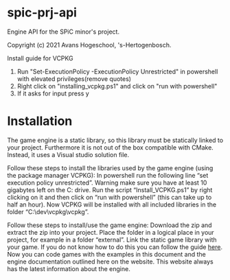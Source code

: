 # spic-prj-api
Engine API for the SPiC minor's project.

Copyright (c) 2021 Avans Hogeschool, 's-Hertogenbosch.

Install guide for VCPKG
1) Run "Set-ExecutionPolicy -ExecutionPolicy Unrestricted" in powershell with elevated privileges(remove quotes)
2) Right click on "installing_vcpkg.ps1" and click on "run with powershell"
3) If it asks for input press y

# Installation
The game engine is a static library, so this library must be statically linked to your project. Furthermore it is not out of the box compatible with CMake. Instead, it uses a Visual studio solution file.

Follow these steps to install the libraries used by the game engine (using the package manager VCPKG):
In powershell run the following line “set execution policy unrestricted”. 
Warning make sure you have at least 10 gigabytes left on the C: drive. 
Run the script “Install_VCPKG.ps1” by right clicking on it and then click on “run with powershell” (this can take up to half an hour). 
Now VCPKG will be installed with all included libraries in the folder “C:\dev\vcpkg\vcpkg”.

Follow these steps to install/use the game engine:
Download the zip and extract the zip into your project. Place the folder in a logical place in your project, for example in a folder “external”.
Link the static game library with your game. If you do not know how to do this you can follow the guide [here](https://learn.microsoft.com/en-us/cpp/build/walkthrough-creating-and-using-a-static-library-cpp?view=msvc-170).
Now you can code games with the examples in this document and the engine documentation outlined here on the website. This website always has the latest information about the engine. 

